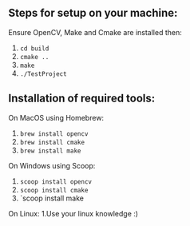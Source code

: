 ## Steps for setup on your machine:
Ensure OpenCV, Make and Cmake are installed then:
1. `cd build`
2. `cmake ..`
3. `make`
3. `./TestProject`

## Installation of required tools:
On MacOS using Homebrew:
1. `brew install opencv`
2. `brew install cmake`
3. `brew install make`

On Windows using Scoop:
1. `scoop install opencv`
2. `scoop install cmake`
3. `scoop install make

On Linux:
1.Use your linux knowledge :)
